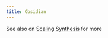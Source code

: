 ```yaml
---
title: Obsidian
---
```

See also on [Scaling Synthesis](https://scalingsynthesis.com/Obsidian/) for more